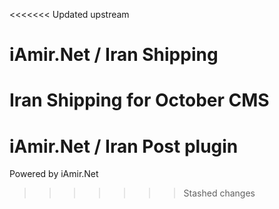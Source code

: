 <<<<<<< Updated upstream
# iAmir.Net / Iran Shipping
Iran Shipping for October CMS
=======
# iAmir.Net / Iran Post plugin

Powered by iAmir.Net
>>>>>>> Stashed changes
